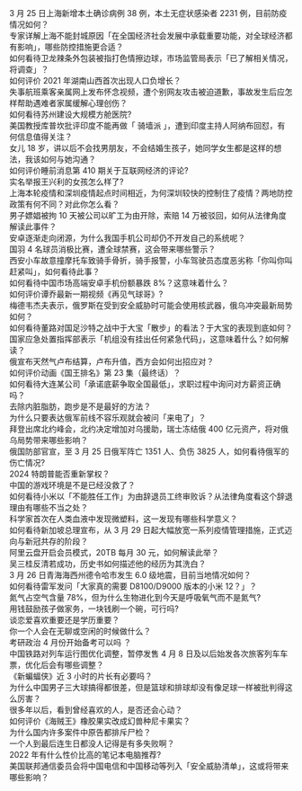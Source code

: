 3 月 25 日上海新增本土确诊病例 38 例，本土无症状感染者 2231 例，目前防疫情况如何？  
专家详解上海不能封城原因「在全国经济社会发展中承载重要功能，对全球经济都有影响」，哪些防控措施更合适？  
如何看待卫龙辣条外包装被指打色情擦边球，市场监管局表示「已了解相关情况，将调查」？  
如何评价 2021 年湖南山西首次出现人口负增长？  
失事航班乘客亲属网上发布怀念视频，遭个别网友攻击被迫道歉，事故发生后应怎样帮助遇难者家属缓解心理创伤？  
如何看待苏州建设大规模方舱医院?  
美国教授库普坎批评印度不能再做「 骑墙派 」，遭到印度主持人阿纳布回怼，有何信息值得关注？  
女儿 18 岁，讲以后不会找男朋友，不会结婚生孩子，她同学女生都是这样的想法，我该如何与她沟通？  
如何评价睡前消息第 410 期关于互联网经济的评论?  
实名举报王兴利的女孩怎么样了?  
上海本轮疫情和深圳疫情起点时间相近，为何深圳较快的控制住了疫情？两地防控政策有何不同？对此你怎么看？  
男子嫖娼被拘 10 天被公司以旷工为由开除，索赔 14 万被驳回，如何从法律角度解读此事件？  
安卓逐渐走向闭源，为什么我国手机公司却仍不开发自己的系统呢？  
国羽 4 名球员消极比赛，遭全球禁赛，这会带来哪些警示？  
西安小车故意撞摩托车致骑手骨折，骑手报警，小车驾驶员态度恶劣称「你叫你叫赶紧叫」，如何看待此事？  
如何看待中国市场高端安卓手机份额暴跌 8%？这意味着什么？  
如何评价谭乔最新一期视频《再见气球哥》?  
梅德韦杰夫表示，俄罗斯在受到安全威胁时可能会使用核武器，俄乌冲突最新局势如何？  
如何看待董路对国足沙特之战中于大宝「散步」的看法？于大宝的表现到底如何？  
国家应急处置指挥部表示「机组没有挂出任何紧急代码」，这意味着什么？如何解读？  
俄宣布天然气卢布结算，卢布升值，西方会如何出招应对？  
如何评价动画《国王排名》第 23 集（最终话）？  
如何看待大连某公司「承诺底薪争取全国最低」，求职过程中询问对方薪资正确吗？  
去除内脏脂肪，跑步是不是最好的方法？  
为什么只要表达俄军前线不容乐观就会被问「来电了」？  
拜登出席北约峰会，北约决定增加对乌援助，瑞士冻结俄 400 亿元资产，将对俄乌局势带来哪些影响？  
俄国防部官宣，至 3 月 25 日俄军阵亡 1351 人、负伤 3825 人，如何看待俄军的伤亡情况?  
2024 特朗普能否重新掌权？  
中国的游戏环境是不是已经没救了？  
如何看待小米以「不能胜任工作」为由辞退员工终审败诉？从法律角度看这个辞退理由有哪些不当之处？  
科学家首次在人类血液中发现微塑料，这一发现有哪些科学意义？  
如何看待新加坡总理宣布，从 3 月 29 日起大幅放宽一系列疫情管理措施，正式迈向与新冠共存的阶段？  
阿里云盘开启会员模式，20TB 每月 30 元，如何解读此举？  
吴三桂反清若成功，历史书如何描述他的经历为其洗白？  
3 月 26 日青海海西州德令哈市发生 6.0 级地震，目前当地情况如何？  
如何看待雷军发问「大家真的需要 D8100/D9000 版本的小米 12？」？  
氮气占空气含量 78%，但为什么生物进化到今天是呼吸氧气而不是氮气?  
用钱鼓励孩子做家务，一块钱刷一个碗，可行吗?  
谈恋爱喜欢重要还是学历重要？  
你一个人会在无聊或空闲的时候做什么？  
考研政治 4 月份开始备考可以吗 ？  
中国铁路对列车运行图优化调整，暂停发售 4 月 8 日及以后始发各次旅客列车车票，优化后会有哪些调整？  
《新蝙蝠侠》近 3 小时的片长有必要吗？  
为什么中国男子三大球搞得都很差，但是篮球和排球却没有像足球一样被批判得这么厉害？  
很多年以后，看到曾经喜欢的人，是否还会心动？  
如何评价《海贼王》橡胶果实改成幻兽种尼卡果实？  
为什么国内许多案件中原告都排斥尸检？  
一个人到最后连生日都没人记得是有多失败啊？  
2022 年有什么性价比高的笔记本电脑推荐?  
美国联邦通信委员会将中国电信和中国移动等列入「安全威胁清单」，这或将带来哪些影响？  
